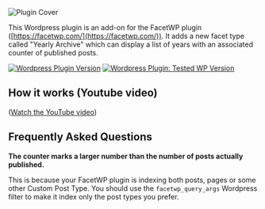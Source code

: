 ![Plugin Cover](https://ps.w.org/yearly-archive-facetwp/assets/banner-772x250.jpg?rev=1975871)

This Wordpress plugin is an add-on for the FacetWP plugin ([https://facetwp.com/](https://facetwp.com/)). It adds a new facet type called "Yearly Archive" which can display a list of years with an associated counter of published posts.

[![Wordpress Plugin Version](https://img.shields.io/wordpress/plugin/v/yearly-archive-facetwp.svg?style=flat-square)](https://wordpress.org/plugins/yearly-archive-facetwp/) [![Wordpress Plugin: Tested WP Version](https://img.shields.io/wordpress/plugin/tested/yearly-archive-facetwp.svg?style=flat-square)](https://wordpress.org/plugins/yearly-archive-facetwp/)

## How it works (Youtube video)
([Watch the YouTube video](https://www.youtube.com/watch?v=7CeLAv-ZLjA))

## Frequently Asked Questions

**The counter marks a larger number than the number of posts actually published.**

This is because your FacetWP plugin is indexing both posts, pages or some other Custom Post Type. You should use the ```facetwp_query_args``` Wordpress filter to make it index only the post types you prefer.
